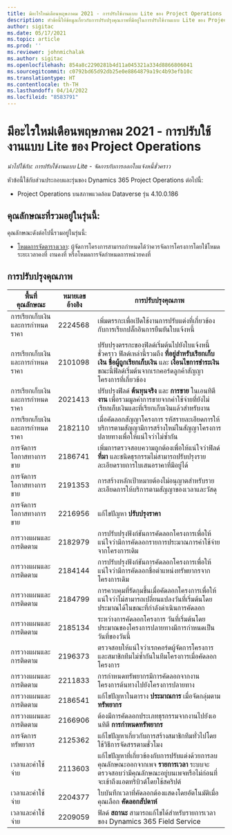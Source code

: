 ```yaml
---
title: มีอะไรใหม่เดือนพฤษภาคม 2021 - การปรับใช้งานแบบ Lite ของ Project Operations
description: หัวข้อนี้ให้ข้อมูลเกี่ยวกับการปรับปรุงคุณภาพที่มีอยู่ในการปรับใช้งานแบบ Lite ของ Project Operations รุ่นเดือนพฤษภาคม 2021
author: sigitac
ms.date: 05/17/2021
ms.topic: article
ms.prod: ''
ms.reviewer: johnmichalak
ms.author: sigitac
ms.openlocfilehash: 854a8c2290281b4d11a045321a334d8866806041
ms.sourcegitcommit: c0792bd65d92db25e0e8864879a19c4b93efb10c
ms.translationtype: HT
ms.contentlocale: th-TH
ms.lasthandoff: 04/14/2022
ms.locfileid: "8583791"
---
```

# <a name="whats-new-may-2021---project-operations-lite-deployment"></a>มีอะไรใหม่เดือนพฤษภาคม 2021 - การปรับใช้งานแบบ Lite ของ Project Operations

_นำไปใช้กับ: การปรับใช้งานแบบ Lite - จัดการกับการออกใบแจ้งหนี้ชั่วคราว_

หัวข้อนี้ใช้กับส่วนประกอบและรุ่นของ Dynamics 365 Project Operations ต่อไปนี้:

   - Project Operations บนสภาพแวดล้อม Dataverse รุ่น 4.10.0.186

## <a name="features-included-in-this-release"></a>คุณลักษณะที่รวมอยู่ในรุ่นนี้:

คุณลักษณะดังต่อไปนี้รวมอยู่ในรุ่นนี้:

- [โหมดการจัดตารางเวลา](../../project-management/scheduling-modes.md): ผู้จัดการโครงการสามารถกำหนดได้ว่าควรจัดการโครงการโดยใช้โหมดระยะเวลาคงที่ งานคงที่ หรือโหมดการจัดกำหนดการหน่วยคงที่

## <a name="quality-updates"></a>การปรับปรุงคุณภาพ

| **พื้นที่คุณลักษณะ** | **หมายเลขอ้างอิง** | **การปรับปรุงคุณภาพ** |
| --- | --- | --- |
| การเรียกเก็บเงินและการกำหนดราคา | 2224568 | เพิ่มตรรกะเพื่อเปิดใช้งานการปรับแต่งที่เกี่ยวข้องกับการเรียกปลั๊กอินการยืนยันใบแจ้งหนี้ |
| การเรียกเก็บเงินและการกำหนดราคา | 2101098 | ปรับปรุงตรรกะของฟิลด์เริ่มต้นไปยังใบแจ้งหนี้ชั่วคราว ฟิลด์เหล่านี้รวมถึง **ที่อยู่สำหรับเรียกเก็บเงิน** **ชื่อผู้ถูกเรียกเก็บเงิน** และ **เงื่อนไขการชำระเงิน** ขณะนี้ฟิลด์เริ่มต้นจากเรกคอร์ดลูกค้าสัญญาโครงการที่เกี่ยวข้อง |
| การเรียกเก็บเงินและการกำหนดราคา | 2021413 | ปรับปรุงฟิลด์ **ต้นทุนจริง** และ **การขาย** ในเอนทิตี **งาน** เพื่อรวมมูลค่าการขายจากค่าใช้จ่ายที่ยังไม่เรียกเก็บเงินและที่เรียกเก็บเงินแล้วสำหรับงาน |
| การเรียกเก็บเงินและการกำหนดราคา | 2182110 | เมื่อคัดลอกสัญญาโครงการ รหัสรายละเอียดการให้บริการตามสัญญามีการสร้างใหม่ในสัญญาโครงการปลายทางเพื่อให้แน่ใจว่าไม่ซ้ำกัน |
| การจัดการโอกาสทางการขาย | 2186741 | เพิ่มการตรวจสอบความถูกต้องเพื่อให้แน่ใจว่าฟิลด์ **ที่มา** และชนิดธุรกรรมไม่สามารถปรับปรุงรายละเอียดรายการใบเสนอราคาที่มีอยู่ได้ |
| การจัดการโอกาสทางการขาย | 2191353 | การสร้างหลักเป้าหมายต้องไม่อนุญาตสำหรับรายละเอียดการให้บริการตามสัญญาของเวลาและวัสดุ |
| การจัดการโอกาสทางการขาย | 2216956 | แก้ไขปัญหา **ปรับปรุงราคา** |
| การวางแผนและการติดตาม | 2182979 | การปรับปรุงฟังก์ชันการคัดลอกโครงการเพื่อให้แน่ใจว่ามีการคัดลอกรายการประมาณการค่าใช้จ่ายจากโครงการเดิม |
| การวางแผนและการติดตาม | 2184144 | การปรับปรุงฟังก์ชันการคัดลอกโครงการเพื่อให้แน่ใจว่ามีการคัดลอกชื่อตำแหน่งทรัพยากรจากโครงการเดิม |
| การวางแผนและการติดตาม | 2184799 | การควบคุมที่รัดกุมขึ้นเมื่อคัดลอกโครงการเพื่อให้แน่ใจว่าไม่สามารถเปลี่ยนแปลงวันที่เริ่มต้นโดยประมาณได้ในขณะที่กำลังดำเนินการคัดลอก |
| การวางแผนและการติดตาม | 2185134 | ระหว่างการคัดลอกโครงการ วันที่เริ่มต้นโดยประมาณของโครงการปลายทางมีการกำหนดเป็นวันที่ของวันนี้ |
| การวางแผนและการติดตาม | 2196373 | ตรวจสอบให้แน่ใจว่าเรกคอร์ดผู้จัดการโครงการและสมาชิกทีมไม่ซ้ำกันในทีมโครงการเมื่อคัดลอกโครงการ |
| การวางแผนและการติดตาม | 2211833 | การกำหนดทรัพยากรมีการคัดลอกจากงานโครงการต้นทางไปยังโครงการปลายทาง |
| การวางแผนและการติดตาม | 2186541 | แก้ไขปัญหาในตาราง **ประมาณการ** เมื่อจัดกลุ่มตาม **ทรัพยากร** |
| การวางแผนและการติดตาม | 2166906 | ต้องมีการคัดลอกประเภทธุรกรรมจากงานไปยังเอนทิตี **การกำหนดทรัพยากร** |
| การจัดการทรัพยากร | 2125362 | แก้ไขปัญหาเกี่ยวกับการสร้างสมาชิกทีมทั่วไปโดยใช้วิธีการจัดสรรตามชั่วโมง |
| เวลาและค่าใช้จ่าย | 2113603 | แก้ไขปัญหาที่เกี่ยวข้องกับการปรับแต่งด้วยการลบคุณลักษณะออกจากเพจ **รายการเวลา** ระบบจะตรวจสอบว่ามีคุณลักษณะอยู่บนเพจหรือไม่ก่อนที่จะเข้าถึงแอตทริบิวต์โดยใช้สคริปต์ |
| เวลาและค่าใช้จ่าย | 2204377 | ใบบันทึกเวลาที่คัดลอกต้องแสดงโดยอัตโนมัติเมื่อคุณเลือก **คัดลอกสัปดาห์** |
| เวลาและค่าใช้จ่าย | 2209059 | ฟิลด์ **สถานะ** สามารถแก้ไขได้สำหรับรายการเวลาของ Dynamics 365 Field Service |
